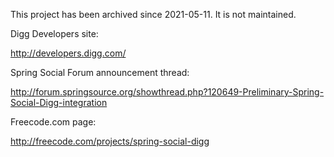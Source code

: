 This project has been archived since 2021-05-11. It is not maintained.

Digg Developers site:

  http://developers.digg.com/

Spring Social Forum announcement thread:

  http://forum.springsource.org/showthread.php?120649-Preliminary-Spring-Social-Digg-integration

Freecode.com page:

  http://freecode.com/projects/spring-social-digg

